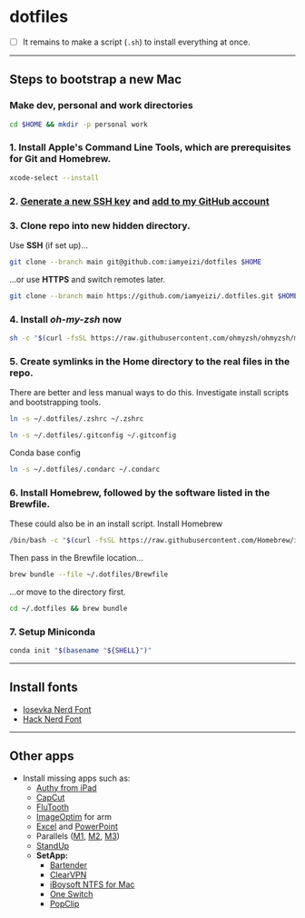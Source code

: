 # dotfiles
  - [ ] It remains to make a script (`.sh`) to install everything at once.
  ---

## Steps to bootstrap a new Mac

### Make dev, personal and work directories
```zsh
cd $HOME && mkdir -p personal work
```

### 1. Install Apple's Command Line Tools, which are prerequisites for Git and Homebrew.

```zsh
xcode-select --install
```

### 2. [Generate a new SSH key](https://docs.github.com/en/authentication/connecting-to-github-with-ssh/generating-a-new-ssh-key-and-adding-it-to-the-ssh-agent) and [add to my GitHub account](https://docs.github.com/en/authentication/connecting-to-github-with-ssh/adding-a-new-ssh-key-to-your-github-account) 

### 3. Clone repo into new hidden directory.

Use **SSH** (if set up)...
```zsh
git clone --branch main git@github.com:iamyeizi/dotfiles $HOME
```
...or use **HTTPS** and switch remotes later.
```zsh
git clone --branch main https://github.com/iamyeizi/.dotfiles.git $HOME
```

### 4. Install ***oh-my-zsh*** now
```zsh
sh -c "$(curl -fsSL https://raw.githubusercontent.com/ohmyzsh/ohmyzsh/master/tools/install.sh)"
```

### 5. Create symlinks in the Home directory to the real files in the repo.

There are better and less manual ways to do this. Investigate install scripts and bootstrapping tools.

```zsh
ln -s ~/.dotfiles/.zshrc ~/.zshrc
```
```zsh
ln -s ~/.dotfiles/.gitconfig ~/.gitconfig
```
Conda base config
```zsh
ln -s ~/.dotfiles/.condarc ~/.condarc
```

### 6. Install Homebrew, followed by the software listed in the Brewfile.

These could also be in an install script. Install Homebrew

```zsh
/bin/bash -c "$(curl -fsSL https://raw.githubusercontent.com/Homebrew/install/HEAD/install.sh)"
```

Then pass in the Brewfile location...

```zsh
brew bundle --file ~/.dotfiles/Brewfile
```

...or move to the directory first.

```zsh
cd ~/.dotfiles && brew bundle
```

### 7. Setup Miniconda

```zsh
conda init "$(basename "${SHELL}")"
```

---

## Install fonts

- [Iosevka Nerd Font](https://github.com/ryanoasis/nerd-fonts/releases/download/v3.0.0/Iosevka.zip)
- [Hack Nerd Font](https://github.com/ryanoasis/nerd-fonts/releases/download/v3.0.0/Hack.zip)


---

## Other apps

- Install missing apps such as:
  - [Authy from iPad](https://apps.apple.com/ar/app/twilio-authy/id494168017?l=en)
  - [CapCut](https://apps.apple.com/ar/app/capcut-video-editor/id1500855883?l=en)
  - [FluTooth](https://goodsnooze.gumroad.com/l/flutooth)
  - [ImageOptim](https://imageoptim.com/ImageOptim1.9.0.tar.xz) for arm
  - [Excel](https://apps.apple.com/ar/app/microsoft-excel/id462058435?l=en&mt=12) and [PowerPoint](https://apps.apple.com/ar/app/microsoft-powerpoint/id462062816?l=en&mt=12)
  - Parallels ([M1](https://haxmac.cc/?s=parallels), [M2](https://www.torrentmac.net/?s=parallels), [M3](https://nmac.to/search/?q=parallels#gsc.tab=0&gsc.q=parallels&gsc.page=1))
  - [StandUp](https://apps.apple.com/ar/app/standup/id1439378680?l=en&mt=12)
  - **SetApp:**
    - [Bartender](https://setapp.com/apps/bartender)
    - [ClearVPN](https://setapp.com/apps/clearvpn)
    - [iBoysoft NTFS for Mac](https://setapp.com/apps/iboysoft-ntfs-for-mac)
    - [One Switch](https://setapp.com/apps/one-switch)
    - [PopClip](https://setapp.com/apps/popclip)